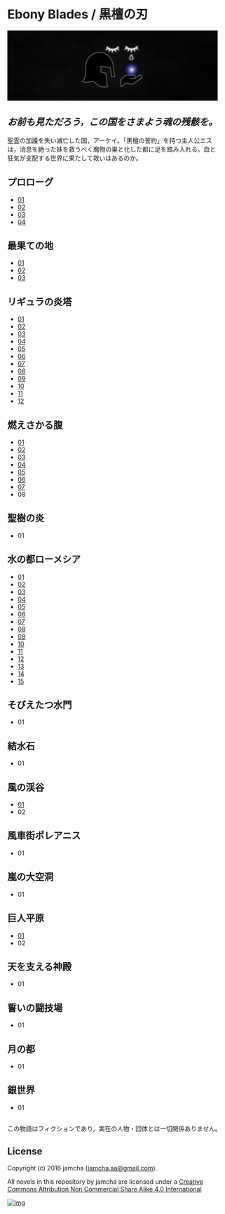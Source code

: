 # Ebony Blades / 黒檀の刃

![img](ebonyblades-header.jpg)  

## *お前も見ただろう，この国をさまよう魂の残骸を。*

聖霊の加護を失い滅亡した国，アーケイ。「黒檀の誓約」を持つ主人公エス  
は，消息を絶った妹を救うべく魔物の巣と化した都に足を踏み入れる。血と  
狂気が支配する世界に果たして救いはあるのか。  

## プロローグ

-   [01](https://github.com/jamcha-aa/EbonyBlades/blob/master/articles/prologue/01.md)
-   [02](https://github.com/jamcha-aa/EbonyBlades/blob/master/articles/prologue/02.md)
-   [03](https://github.com/jamcha-aa/EbonyBlades/blob/master/articles/prologue/03.md)
-   [04](https://github.com/jamcha-aa/EbonyBlades/blob/master/articles/prologue/04.md)

## 最果ての地

-   [01](https://github.com/jamcha-aa/EbonyBlades/blob/master/articles/basecamp/01.md)
-   [02](https://github.com/jamcha-aa/EbonyBlades/blob/master/articles/basecamp/02.md)
-   [03](https://github.com/jamcha-aa/EbonyBlades/blob/master/articles/basecamp/03.md)

## リギュラの炎塔

-   [01](https://github.com/jamcha-aa/EbonyBlades/blob/master/articles/ligulastower/01.md)
-   [02](https://github.com/jamcha-aa/EbonyBlades/blob/master/articles/ligulastower/02.md)
-   [03](https://github.com/jamcha-aa/EbonyBlades/blob/master/articles/ligulastower/03.md)
-   [04](https://github.com/jamcha-aa/EbonyBlades/blob/master/articles/ligulastower/04.md)
-   [05](https://github.com/jamcha-aa/EbonyBlades/blob/master/articles/ligulastower/05.md)
-   [06](https://github.com/jamcha-aa/EbonyBlades/blob/master/articles/ligulastower/06.md)
-   [07](https://github.com/jamcha-aa/EbonyBlades/blob/master/articles/ligulastower/07.md)
-   [08](https://github.com/jamcha-aa/EbonyBlades/blob/master/articles/ligulastower/08.md)
-   [09](https://github.com/jamcha-aa/EbonyBlades/blob/master/articles/ligulastower/09.md)
-   [10](https://github.com/jamcha-aa/EbonyBlades/blob/master/articles/ligulastower/10.md)
-   [11](https://github.com/jamcha-aa/EbonyBlades/blob/master/articles/ligulastower/11.md)
-   [12](https://github.com/jamcha-aa/EbonyBlades/blob/master/articles/ligulastower/12.md)

## 燃えさかる腹

-   [01](https://github.com/jamcha-aa/EbonyBlades/blob/master/articles/meltystomach/01.md)
-   [02](https://github.com/jamcha-aa/EbonyBlades/blob/master/articles/meltystomach/02.md)
-   [03](https://github.com/jamcha-aa/EbonyBlades/blob/master/articles/meltystomach/03.md)
-   [04](https://github.com/jamcha-aa/EbonyBlades/blob/master/articles/meltystomach/04.md)
-   [05](https://github.com/jamcha-aa/EbonyBlades/blob/master/articles/meltystomach/05.md)
-   [06](https://github.com/jamcha-aa/EbonyBlades/blob/master/articles/meltystomach/06.md)
-   [07](https://github.com/jamcha-aa/EbonyBlades/blob/master/articles/meltystomach/07.md)
-   08

## 聖樹の炎

-   01

## 水の都ローメシア

-   [01](https://github.com/jamcha-aa/EbonyBlades/blob/master/articles/lawmessiah/01.md)
-   [02](https://github.com/jamcha-aa/EbonyBlades/blob/master/articles/lawmessiah/02.md)
-   [03](https://github.com/jamcha-aa/EbonyBlades/blob/master/articles/lawmessiah/03.md)
-   [04](https://github.com/jamcha-aa/EbonyBlades/blob/master/articles/lawmessiah/04.md)
-   [05](https://github.com/jamcha-aa/EbonyBlades/blob/master/articles/lawmessiah/05.md)
-   [06](https://github.com/jamcha-aa/EbonyBlades/blob/master/articles/lawmessiah/06.md)
-   [07](https://github.com/jamcha-aa/EbonyBlades/blob/master/articles/lawmessiah/07.md)
-   [08](https://github.com/jamcha-aa/EbonyBlades/blob/master/articles/lawmessiah/08.md)
-   [09](https://github.com/jamcha-aa/EbonyBlades/blob/master/articles/lawmessiah/09.md)
-   [10](https://github.com/jamcha-aa/EbonyBlades/blob/master/articles/lawmessiah/10.md)
-   [11](https://github.com/jamcha-aa/EbonyBlades/blob/master/articles/lawmessiah/11.md)
-   [12](https://github.com/jamcha-aa/EbonyBlades/blob/master/articles/lawmessiah/12.md)
-   [13](https://github.com/jamcha-aa/EbonyBlades/blob/master/articles/lawmessiah/13.md)
-   [14](https://github.com/jamcha-aa/EbonyBlades/blob/master/articles/lawmessiah/14.md)
-   [15](https://github.com/jamcha-aa/EbonyBlades/blob/master/articles/lawmessiah/15.md)

## そびえたつ水門

-   01

## 結水石

-   01

## 風の渓谷

-   [01](https://github.com/jamcha-aa/EbonyBlades/blob/master/articles/stormvalley/01.md)
-   02

## 風車街ポレアニス

-   01

## 嵐の大空洞

-   01

## 巨人平原

-   [01](https://github.com/jamcha-aa/EbonyBlades/blob/master/articles/planeofgiant/01.md)
-   02

## 天を支える神殿

-   01

## 誓いの闘技場

-   01

## 月の都

-   01

## 銀世界

-   01

## 

この物語はフィクションであり，実在の人物・団体とは一切関係ありません。  

## License

Copyright (c) 2016 jamcha (jamcha.aa@gmail.com).  

All novels in this repository by jamcha are licensed under a [Creative Commons Attribution Non Commercial Share Alike 4.0 International](http://creativecommons.org/licenses/by-nc-sa/4.0/deed)  

[![img](http://i.creativecommons.org/l/by-nc-sa/3.0/80x15.png)](http://creativecommons.org/licenses/by-nc-sa/4.0/deed)